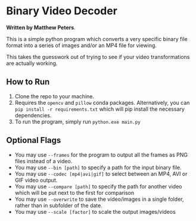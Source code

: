 # Binary Video Decoder

**Written by Matthew Peters**.

This is a simple python program which converts a very specific binary file format into a series of images and/or an MP4 file for viewing.

This takes the guesswork out of trying to see if your video transformations are actually working.

## How to Run
1. Clone the repo to your machine.
2. Requires the `opencv` and `pillow` conda packages. Alternatively, you can `pip install -r requirements.txt` which will pip install the necessary dependencies.
3. To run the program, simply run `python.exe main.py`

## Optional Flags

- You may use `--frames` for the program to output all the frames as PNG files instead of a video.
- You may use `--bin [path]` to specify a path for the input binary file.
- You may use `--codec [mp4|avi|gif]` to select between an MP4, AVI or GIF video output.
- You may use `--compare [path]` to specify the path for another video which will be put next to the first for comparison
- You may use `--overwrite` to save the video/images in a single folder, rather than in subfolder of the date.
- You may use `--scale [factor]` to scale the output images/videos